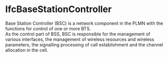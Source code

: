 IfcBaseStationController
========================
Base Station Controller (BSC) is a network component in the PLMN with the
functions for control of one or more BTS.  
As the control part of BSS, BSC is responsible for the management of various
interfaces, the management of wireless resources and wireless parameters, the
signalling processing of call establishment and the channel allocation in the
cell.  


